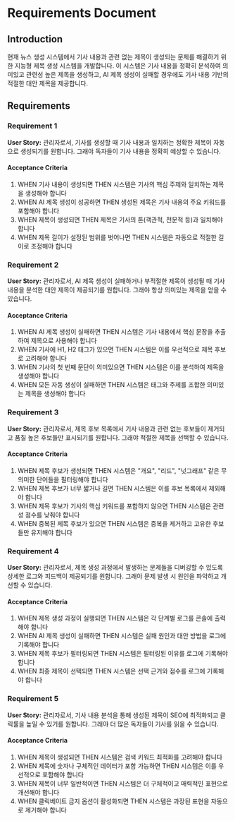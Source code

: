 # Requirements Document

## Introduction

현재 뉴스 생성 시스템에서 기사 내용과 관련 없는 제목이 생성되는 문제를 해결하기 위한 지능형 제목 생성 시스템을 개발합니다. 이 시스템은 기사 내용을 정확히 분석하여 의미있고 관련성 높은 제목을 생성하고, AI 제목 생성이 실패할 경우에도 기사 내용 기반의 적절한 대안 제목을 제공합니다.

## Requirements

### Requirement 1

**User Story:** 관리자로서, 기사를 생성할 때 기사 내용과 일치하는 정확한 제목이 자동으로 생성되기를 원합니다. 그래야 독자들이 기사 내용을 정확히 예상할 수 있습니다.

#### Acceptance Criteria

1. WHEN 기사 내용이 생성되면 THEN 시스템은 기사의 핵심 주제와 일치하는 제목을 생성해야 합니다
2. WHEN AI 제목 생성이 성공하면 THEN 생성된 제목은 기사 내용의 주요 키워드를 포함해야 합니다
3. WHEN 제목이 생성되면 THEN 제목은 기사의 톤(객관적, 전문적 등)과 일치해야 합니다
4. WHEN 제목 길이가 설정된 범위를 벗어나면 THEN 시스템은 자동으로 적절한 길이로 조정해야 합니다

### Requirement 2

**User Story:** 관리자로서, AI 제목 생성이 실패하거나 부적절한 제목이 생성될 때 기사 내용을 분석한 대안 제목이 제공되기를 원합니다. 그래야 항상 의미있는 제목을 얻을 수 있습니다.

#### Acceptance Criteria

1. WHEN AI 제목 생성이 실패하면 THEN 시스템은 기사 내용에서 핵심 문장을 추출하여 제목으로 사용해야 합니다
2. WHEN 기사에 H1, H2 태그가 있으면 THEN 시스템은 이를 우선적으로 제목 후보로 고려해야 합니다
3. WHEN 기사의 첫 번째 문단이 의미있으면 THEN 시스템은 이를 분석하여 제목을 생성해야 합니다
4. WHEN 모든 자동 생성이 실패하면 THEN 시스템은 태그와 주제를 조합한 의미있는 제목을 생성해야 합니다

### Requirement 3

**User Story:** 관리자로서, 제목 후보 목록에서 기사 내용과 관련 없는 후보들이 제거되고 품질 높은 후보들만 표시되기를 원합니다. 그래야 적절한 제목을 선택할 수 있습니다.

#### Acceptance Criteria

1. WHEN 제목 후보가 생성되면 THEN 시스템은 "개요", "리드", "넛그래프" 같은 무의미한 단어들을 필터링해야 합니다
2. WHEN 제목 후보가 너무 짧거나 길면 THEN 시스템은 이를 후보 목록에서 제외해야 합니다
3. WHEN 제목 후보가 기사의 핵심 키워드를 포함하지 않으면 THEN 시스템은 관련성 점수를 낮춰야 합니다
4. WHEN 중복된 제목 후보가 있으면 THEN 시스템은 중복을 제거하고 고유한 후보들만 유지해야 합니다

### Requirement 4

**User Story:** 관리자로서, 제목 생성 과정에서 발생하는 문제들을 디버깅할 수 있도록 상세한 로그와 피드백이 제공되기를 원합니다. 그래야 문제 발생 시 원인을 파악하고 개선할 수 있습니다.

#### Acceptance Criteria

1. WHEN 제목 생성 과정이 실행되면 THEN 시스템은 각 단계별 로그를 콘솔에 출력해야 합니다
2. WHEN AI 제목 생성이 실패하면 THEN 시스템은 실패 원인과 대안 방법을 로그에 기록해야 합니다
3. WHEN 제목 후보가 필터링되면 THEN 시스템은 필터링된 이유를 로그에 기록해야 합니다
4. WHEN 최종 제목이 선택되면 THEN 시스템은 선택 근거와 점수를 로그에 기록해야 합니다

### Requirement 5

**User Story:** 관리자로서, 기사 내용 분석을 통해 생성된 제목이 SEO에 최적화되고 클릭률을 높일 수 있기를 원합니다. 그래야 더 많은 독자들이 기사를 읽을 수 있습니다.

#### Acceptance Criteria

1. WHEN 제목이 생성되면 THEN 시스템은 검색 키워드 최적화를 고려해야 합니다
2. WHEN 제목에 숫자나 구체적인 데이터가 포함 가능하면 THEN 시스템은 이를 우선적으로 포함해야 합니다
3. WHEN 제목이 너무 일반적이면 THEN 시스템은 더 구체적이고 매력적인 표현으로 개선해야 합니다
4. WHEN 클릭베이트 금지 옵션이 활성화되면 THEN 시스템은 과장된 표현을 자동으로 제거해야 합니다